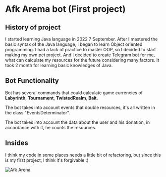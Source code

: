 # Afk Arema bot (First project)
## History of project
I started learning Java language in 2022 7 September. After I mastered the basic syntax of the Java language, I began to learn Object oriented programming. I had a lack of practice to master OOP, so I decided to start making my own pet project. And I decided to create Telegram bot for me, what can calculate my resources for the future considering many factors. It took 2 month for learning basic knowledges of Java.
## Bot Functionality
Bot has several commands that could calculate game currencies of
**Labyrinth**, **Tournament**, **TwistedRealm**, **Bait**.

The bot takes into account events that double resources, it's all written in the class "EventsDeterminator".

The bot takes into account the data about the user and his donation, in accordance with it, he counts the resources.

## Insides
I think my code in some places needs a little bit of refactoring, but since this is my first project, I think it's forgivable :)

![Afk Arena](C:\Users\Lenovo\Desktop\pic_loading_big_6.jpg20230112194718.JPEG)
